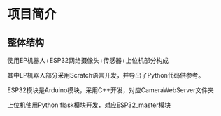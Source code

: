 # 项目简介

## 整体结构

使用EP机器人+ESP32网络摄像头+传感器+上位机部分构成

其中EP机器人部分采用Scratch语言开发，并导出了Python代码供参考。

ESP32模块是Arduino模块，采用C++开发，对应CameraWebServer文件夹

上位机使用Python flask模块开发，对应ESP32_master模块
